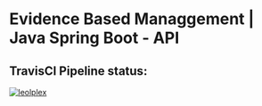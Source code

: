 # Evidence Based Managgement | Java Spring Boot - API

## TravisCI Pipeline status:
[![leolplex](https://travis-ci.org/leolplex/API-Evidence-Based-Management.svg?branch=master)](https://travis-ci.org/github/leolplex/API-Evidence-Based-Management)
